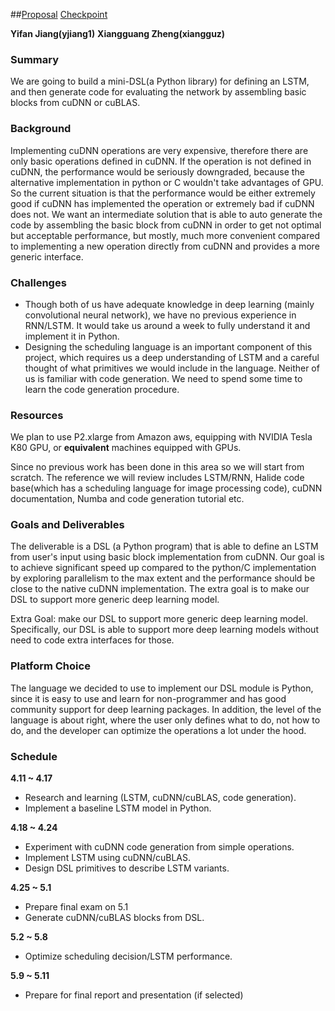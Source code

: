 ##[Proposal](/index.md)	[Checkpoint](/checkpoint.md)

**Yifan Jiang(yjiang1)**		**Xiangguang Zheng(xiangguz)**

### Summary

We are going to build a mini-DSL(a Python library) for defining an LSTM, and then generate code for evaluating the network by assembling basic blocks from cuDNN or cuBLAS.

### Background

Implementing cuDNN operations are very expensive, therefore there are only basic operations defined in cuDNN. If the operation is not defined in cuDNN, the performance would be seriously downgraded, because the alternative implementation in python or C wouldn't take advantages of GPU. So the current situation is that the performance would be either extremely good if cuDNN has implemented the operation or extremely bad if cuDNN does not. We want an intermediate solution that is able to auto generate the code by assembling the basic block from cuDNN in order to get not optimal but acceptable performance, but mostly, much more convenient compared to implementing a new operation directly from cuDNN and provides a more generic interface.

### Challenges

- Though both of us have adequate knowledge in deep learning (mainly convolutional neural network), we have no previous experience in RNN/LSTM. It would take us around a week to fully understand it and implement it in Python.
- Designing the scheduling language is an important component of this project, which requires us a deep understanding of LSTM and a careful thought of what primitives we would include in the language. Neither of us is familiar with code generation. We need to spend some time to learn the code generation procedure.

### Resources

We plan to use P2.xlarge from Amazon aws, equipping with NVIDIA Tesla K80 GPU, or **equivalent** machines equipped with GPUs. 

Since no previous work has been done in this area so we will start from scratch. The reference we will review includes LSTM/RNN, Halide code base(which has a scheduling language for image processing code), cuDNN documentation, Numba and code generation tutorial etc.

### Goals and Deliverables

The deliverable is a DSL (a Python program) that is able to define an LSTM from user's input using basic block implementation from cuDNN. Our goal is to achieve significant speed up compared to the python/C implementation by exploring parallelism to the max extent and the performance should be close to the native cuDNN implementation. The extra goal is to make our DSL to support more generic deep learning model.

Extra Goal: make our DSL to support more generic deep learning model. Specifically, our DSL is able to support more deep learning models without need to code extra interfaces for those.

### Platform Choice

The language we decided to use to implement our DSL module is Python, since it is easy to use and learn for non-programmer and has good community support for deep learning packages. In addition, the level of the language is about right, where the user only defines what to do, not how to do, and the developer can optimize the operations a lot under the hood.

### Schedule

**4.11 ~ 4.17** 

- Research and learning (LSTM, cuDNN/cuBLAS, code generation).
- Implement a baseline LSTM model in Python.

**4.18 ~ 4.24**

- Experiment with cuDNN code generation from simple operations.
- Implement LSTM using cuDNN/cuBLAS.
- Design DSL primitives to describe LSTM variants.

**4.25 ~ 5.1**

- Prepare final exam on 5.1
- Generate cuDNN/cuBLAS blocks from DSL.

**5.2 ~ 5.8**

- Optimize scheduling decision/LSTM performance. 

**5.9 ~ 5.11**

- Prepare for final report and presentation (if selected)
